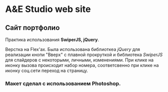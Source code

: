 # A&E Studio web site
## Сайт портфолио
Практика использования **SwiperJS, jQuery**. <br>

Верстка на Flex'ах. Была использована библиоткеа *jQuery* для реализации кнопи "Вверх" с плавной прокруткой и библиотека *SwiperJS* для слайдеров с некоторыми, личными, изменениями. При клике на иконку вызова происходит набор номера, соответсвенно при клике на иконку соц.сети переход на страницу. <br>

### Макет сделал с использованием Photoshop.
